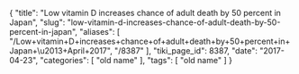 {
    "title": "Low vitamin D increases chance of adult death by 50 percent in Japan",
    "slug": "low-vitamin-d-increases-chance-of-adult-death-by-50-percent-in-japan",
    "aliases": [
        "/Low+vitamin+D+increases+chance+of+adult+death+by+50+percent+in+Japan+\u2013+April+2017",
        "/8387"
    ],
    "tiki_page_id": 8387,
    "date": "2017-04-23",
    "categories": [
        "old name"
    ],
    "tags": [
        "old name"
    ]
}